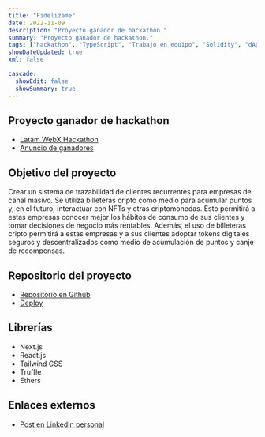 ```yaml
---
title: "Fidelizame"
date: 2022-11-09
description: "Proyecto ganador de hackathon."
summary: "Proyecto ganador de hackathon."
tags: ["hackathon", "TypeScript", "Trabajo en equipo", "Solidity", "dApp", "React"]
showDateUpdated: true
xml: false

cascade:
  showEdit: false
  showSummary: true
---
```


## Proyecto ganador de hackathon
- [Latam WebX Hackathon](https://www.andinodao.org/hackathon)
- [Anuncio de ganadores](https://twitter.com/andinodao/status/1586847043326132224)

## Objetivo del proyecto
Crear un sistema de trazabilidad de clientes recurrentes para empresas de canal masivo. Se utiliza billeteras cripto como medio para acumular puntos y, en el futuro, interactuar con NFTs y otras criptomonedas. Esto permitirá a estas empresas conocer mejor los hábitos de consumo de sus clientes y tomar decisiones de negocio más rentables. Además, el uso de billeteras cripto permitirá a estas empresas y a sus clientes adoptar tokens digitales seguros y descentralizados como medio de acumulación de puntos y canje de recompensas.

## Repositorio del proyecto
- [Repositorio en Github](https://github.com/MarvoloV/fidelizame-app)
- [Deploy](https://fidelizame.vercel.app/)

## Librerías
- Next.js
- React.js
- Tailwind CSS
- Truffle
- Ethers

## Enlaces externos
- [Post en LinkedIn personal](https://www.linkedin.com/posts/miguel1man_hackathon-blockchain-tecnologaeda-activity-6993980785577885696-bws-?utm_source=share&utm_medium=member_desktop)
